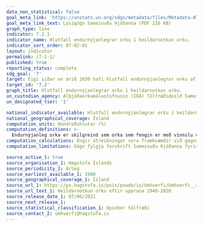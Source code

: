 ```yaml
---
data_non_statistical: false
goal_meta_link: 'https://unstats.un.org/sdgs/metadata/files/Metadata-07-02-01.pdf '
goal_meta_link_text: Lýsigögn Sameinuðu Þjóðanna (PDF 216 KB)
graph_type: line
indicator: 7.2.1
indicator_name: Hlutfall endurnýjanlegrar orku í heildarnotkun orku.
indicator_sort_order: 07-02-01
layout: indicator
permalink: /7-2-1/
published: true
reporting_status: complete
sdg_goal: '7'
target: Eigi síðar en árið 2030 hafi hlutfall endurnýjanlegrar orku af orkugjöfum heimsins aukist verulega.
target_id: '7.2'
graph_title: Hlutfall endurnýjanlegrar orku í heildarnotkun orku.
un_custodian_agency: Alþjóðaorkumálastofnunin (IEA) Tölfræðideild Sameinuðu Þjóðanna (UNSD) Orkustofnun Sameinuðu Þjóðanna (UN Energy) og SE4ALL vettvangurinn
un_designated_tier: '1'

national_indicator_available: Hlutfall endurnýjanlegrar orku í heildarnotkun orku.
national_geographical_coverage: Ísland
computation_units: Hundraðshlutar (%)
computation_definitions: >-
  Endurnýjanleg orka er skilgreind sem orka sem fengin er með vinnslu vatnsafls, vinds, öldugangs, sjávarfalla, sólgeislunnar, jarðvarma, lífgass, lífmassa, lífetanóls og lífdísels.
computation_calculations: Engir útreikningar voru framkvæmdir við gagnasöfnun á þessum mælikvarða.
computation_limitations: Gögn fylgja forskrift Sameinuðu Þjóðanna fyrir þennan mælikvarða. Þessi mælikvarði var ekki fundinn í samstarfi við sérfræðinga á þessu sviði.

source_active_1: true
source_organisation_1: Hagstofa Íslands
source_periodicity_1: Árleg
source_earliest_available_1: 1990
source_geographical_coverage_1: Ísland
source_url_1: https://px.hagstofa.is/pxis/pxweb/is/Umhverfi/Umhverfi__4_orkumal__2_framleidslaognotkun/IDN02102.px
source_url_text_1: Heildarnotkun orku eftir uppruna 1940-2020
source_release_date_1: 07/06/2021
source_next_release_1: 
source_statistical_classification_1: Opinber tölfræði
source_contact_2: umhverfi@hagstofa.is
---
```

